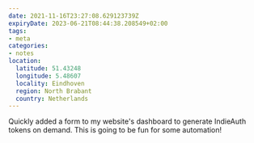 ```yaml
---
date: 2021-11-16T23:27:08.629123739Z
expiryDate: 2023-06-21T08:44:38.208549+02:00
tags:
- meta
categories:
- notes
location:
  latitude: 51.43248
  longitude: 5.48607
  locality: Eindhoven
  region: North Brabant
  country: Netherlands
---
```


Quickly added a form to my website's dashboard to generate IndieAuth tokens on demand. This is going to be fun for some automation!
